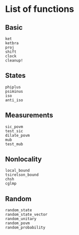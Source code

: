 # List of functions

## Basic

```@docs
ket
ketbra
proj
shift
clock
cleanup!
```

## States

```@docs
phiplus
psiminus
iso
anti_iso
```

## Measurements

```@docs
sic_povm
test_sic
dilate_povm
mub
test_mub
```

## Nonlocality

```@docs
local_bound
tsirelson_bound
chsh
cglmp
```

## Random

```@docs
random_state
random_state_vector
random_unitary
random_povm
random_probability
```
